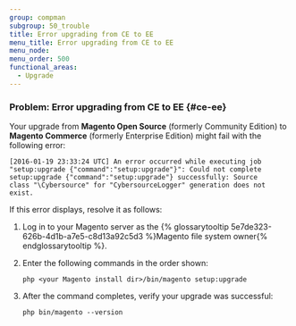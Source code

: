 ```yaml
---
group: compman
subgroup: 50_trouble
title: Error upgrading from CE to EE
menu_title: Error upgrading from CE to EE
menu_node:
menu_order: 500
functional_areas:
  - Upgrade
---
```


### Problem: Error upgrading from CE to EE {#ce-ee}

Your upgrade from **Magento Open Source** (formerly Community Edition) to **Magento Commerce** (formerly Enterprise Edition) might fail with the following error:

	[2016-01-19 23:33:24 UTC] An error occurred while executing job 
	"setup:upgrade {"command":"setup:upgrade"}": Could not complete 
	setup:upgrade {"command":"setup:upgrade"} successfully: Source 
	class "\Cybersource" for "CybersourceLogger" generation does not exist.

If this error displays, resolve it as follows:

1.	Log in to your Magento server as the {% glossarytooltip 5e7de323-626b-4d1b-a7e5-c8d13a92c5d3 %}Magento file system owner{% endglossarytooltip %}.
2.	Enter the following commands in the order shown:

		php <your Magento install dir>/bin/magento setup:upgrade

3.	After the command completes, verify your upgrade was successful:

		php bin/magento --version
